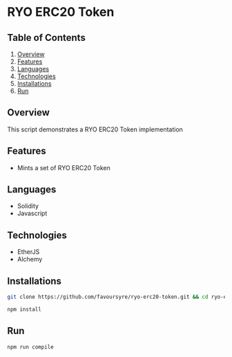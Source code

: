 # RYO ERC20 Token

## Table of Contents

1. [Overview](#overview)
2. [Features](#features)
3. [Languages](#languages)
4. [Technologies](#technologies)
5. [Installations](#installations)
6. [Run](#run)

## Overview

This script demonstrates a RYO ERC20 Token implementation

## Features

- Mints a set of RYO ERC20 Token

## Languages

- Solidity
- Javascript

## Technologies

- EtherJS
- Alchemy

## Installations

```bash
git clone https://github.com/favoursyre/ryo-erc20-token.git && cd ryo-erc20-token
```

```bash
npm install
```

## Run

```bash
npm run compile
```
